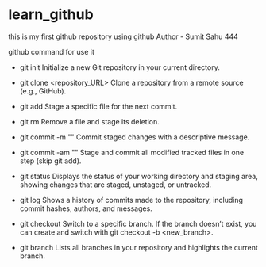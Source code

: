# learn_github
this is my first github repository using github
Author - Sumit Sahu 444


github command for use it
- git init
Initialize a new Git repository in your current directory.

- git clone <repository_URL>
Clone a repository from a remote source (e.g., GitHub).

- git add <file>
Stage a specific file for the next commit.

- git rm <file>
Remove a file and stage its deletion.

- git commit -m "<message>"
Commit staged changes with a descriptive message.

- git commit -am "<message>"
Stage and commit all modified tracked files in one step (skip git add).

- git status
Displays the status of your working directory and staging area, showing changes that are staged, unstaged, or untracked.

- git log
Shows a history of commits made to the repository, including commit hashes, authors, and messages.

- git checkout <branch>
Switch to a specific branch. If the branch doesn’t exist, you can create and switch with git checkout -b <new_branch>.

- git branch
Lists all branches in your repository and highlights the current branch.
